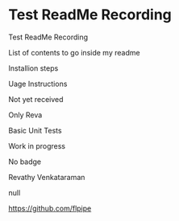 # Test ReadMe Recording

  Test ReadMe Recording

  List of contents to go inside my readme

  Installion steps

  Uage Instructions

  Not yet received

  Only Reva

  Basic Unit Tests

  Work in progress

  No badge

  Revathy Venkataraman

  null

  https://github.com/flpipe







